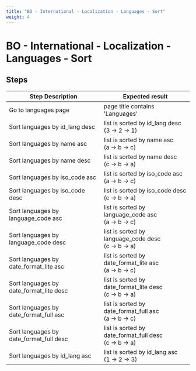 ```yaml
---
title: "BO - International - Localization - Languages - Sort"
weight: 4
---
```


# BO - International - Localization - Languages - Sort
## Steps
| Step Description | Expected result |
| ----- | ----- |
| Go to languages page | page title contains 'Languages' |
| Sort languages by id_lang desc | list is sorted by id_lang desc<br>(3 -> 2 -> 1) |
| Sort languages by name asc | list is sorted by name asc<br>(a -> b -> c) |
| Sort languages by name desc | list is sorted by name desc<br>(c -> b -> a) |
| Sort languages by iso_code asc | list is sorted by iso_code asc<br>(a -> b -> c) |
| Sort languages by iso_code desc | list is sorted by iso_code desc<br>(c -> b -> a) |
| Sort languages by language_code asc | list is sorted by language_code asc<br>(a -> b -> c) |
| Sort languages by language_code desc | list is sorted by language_code desc<br>(c -> b -> a) |
| Sort languages by date_format_lite asc | list is sorted by date_format_lite asc<br>(a -> b -> c) |
| Sort languages by date_format_lite desc | list is sorted by date_format_lite desc<br>(c -> b -> a) |
| Sort languages by date_format_full asc | list is sorted by date_format_full asc<br>(a -> b -> c) |
| Sort languages by date_format_full desc | list is sorted by date_format_full desc<br>(c -> b -> a) |
| Sort languages by id_lang asc | list is sorted by id_lang asc <br>(1 -> 2 -> 3) |
